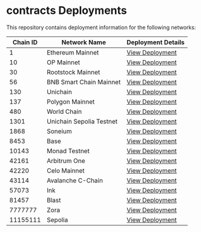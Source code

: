 # contracts Deployments

This repository contains deployment information for the following networks:

| Chain ID | Network Name | Deployment Details |
|----------|--------------|-------------------|
| 1 | Ethereum Mainnet | [View Deployment](./1.md) |
| 10 | OP Mainnet | [View Deployment](./10.md) |
| 30 | Rootstock Mainnet | [View Deployment](./30.md) |
| 56 | BNB Smart Chain Mainnet | [View Deployment](./56.md) |
| 130 | Unichain | [View Deployment](./130.md) |
| 137 | Polygon Mainnet | [View Deployment](./137.md) |
| 480 | World Chain | [View Deployment](./480.md) |
| 1301 | Unichain Sepolia Testnet | [View Deployment](./1301.md) |
| 1868 | Soneium | [View Deployment](./1868.md) |
| 8453 | Base | [View Deployment](./8453.md) |
| 10143 | Monad Testnet | [View Deployment](./10143.md) |
| 42161 | Arbitrum One | [View Deployment](./42161.md) |
| 42220 | Celo Mainnet | [View Deployment](./42220.md) |
| 43114 | Avalanche C-Chain | [View Deployment](./43114.md) |
| 57073 | Ink | [View Deployment](./57073.md) |
| 81457 | Blast | [View Deployment](./81457.md) |
| 7777777 | Zora | [View Deployment](./7777777.md) |
| 11155111 | Sepolia | [View Deployment](./11155111.md) |
